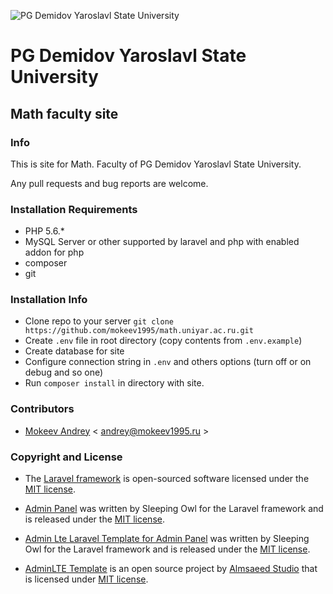 ![PG Demidov Yaroslavl State University](https://upload.wikimedia.org/wikipedia/ru/2/28/Logo_demidovskiy_universitet.png)
# PG Demidov Yaroslavl State University
## Math faculty site

### Info

This is site for Math. Faculty of PG Demidov Yaroslavl State University. 

Any pull requests and bug reports are welcome.

### Installation Requirements

* PHP 5.6.*
* MySQL Server or other supported by laravel and php with enabled addon for php
* composer
* git

### Installation Info

* Clone repo to your server `git clone https://github.com/mokeev1995/math.uniyar.ac.ru.git `
* Create `.env` file in root directory (copy contents from `.env.example`)
* Create database for site
* Configure connection string in `.env` and others options (turn off or on debug and so one)
* Run `composer install` in directory with site.

### Contributors

* [Mokeev Andrey](http://mokeev1995.ru) \< andrey@mokeev1995.ru >

### Copyright and License

* The [Laravel framework](http://laravel.com) is open-sourced software licensed under the [MIT license](http://opensource.org/licenses/MIT).

* [Admin Panel](https://github.com/sleeping-owl/admin) was written by Sleeping Owl for the Laravel framework and is released under the [MIT license](http://opensource.org/licenses/MIT). 

* [Admin Lte Laravel Template for Admin Panel](https://github.com/sleeping-owl/admin-lte-template) was written by Sleeping Owl for the Laravel framework and is released under the [MIT license](http://opensource.org/licenses/MIT).

* [AdminLTE Template](https://github.com/almasaeed2010/AdminLTE)  is an open source project by [Almsaeed Studio](https://almsaeedstudio.com/) that is licensed under [MIT license](http://opensource.org/licenses/MIT).
